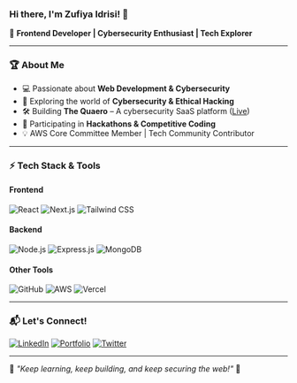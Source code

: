 ### Hi there, I'm Zufiya Idrisi! 👋

🚀 **Frontend Developer | Cybersecurity Enthusiast | Tech Explorer**

---

### 🏆 About Me
- 💻 Passionate about **Web Development & Cybersecurity**
- 🔐 Exploring the world of **Cybersecurity & Ethical Hacking**
- 🛠️ Building **The Quaero** – A cybersecurity SaaS platform ([Live](https://thequaero.netlify.app/))
- 🎯 Participating in **Hackathons & Competitive Coding**
- 💡 AWS Core Committee Member | Tech Community Contributor

---

### ⚡ Tech Stack & Tools
#### **Frontend**
![React](https://img.shields.io/badge/-React-61DAFB?logo=react&logoColor=white&style=flat-square)
![Next.js](https://img.shields.io/badge/-Next.js-000?logo=next.js&logoColor=white&style=flat-square)
![Tailwind CSS](https://img.shields.io/badge/-TailwindCSS-38B2AC?logo=tailwindcss&logoColor=white&style=flat-square)

#### **Backend**
![Node.js](https://img.shields.io/badge/-Node.js-339933?logo=node.js&logoColor=white&style=flat-square)
![Express.js](https://img.shields.io/badge/-Express.js-000?logo=express&logoColor=white&style=flat-square)
![MongoDB](https://img.shields.io/badge/-MongoDB-47A248?logo=mongodb&logoColor=white&style=flat-square)

#### **Other Tools**
![GitHub](https://img.shields.io/badge/-GitHub-181717?logo=github&logoColor=white&style=flat-square)
![AWS](https://img.shields.io/badge/-AWS-232F3E?logo=amazon-aws&logoColor=white&style=flat-square)
![Vercel](https://img.shields.io/badge/-Vercel-000?logo=vercel&logoColor=white&style=flat-square)

---

### 📬 Let's Connect!
[![LinkedIn](https://img.shields.io/badge/-LinkedIn-0A66C2?logo=linkedin&logoColor=white&style=flat-square)](https://www.linkedin.com/in/zufiyaidrisi9797)
[![Portfolio](https://img.shields.io/badge/-Portfolio-000?logo=vercel&logoColor=white&style=flat-square)](https://zufiya-idrisi.netlify.app/)
[![Twitter](https://img.shields.io/badge/-Twitter-1DA1F2?logo=twitter&logoColor=white&style=flat-square)](https://twitter.com/Zufiya_Idrisi)

---

🌟 *"Keep learning, keep building, and keep securing the web!"* 🚀
